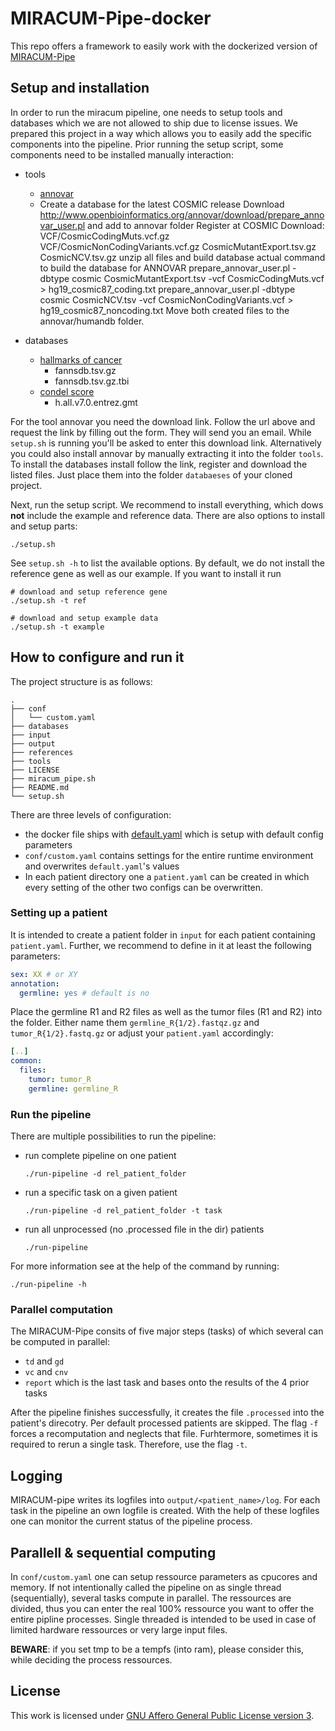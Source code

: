 # MIRACUM-Pipe-docker
This repo offers a framework to easily work with the dockerized version of [MIRACUM-Pipe](https://github.com/AG-Boerries/MIRACUM-Pipe)

## Setup and installation
In order to run the miracum pipeline, one needs to setup tools and databases which we are not allowed to ship due to license issues.
We prepared this project in a way which allows you to easily add the specific components into the pipeline. 
Prior running the setup script, some components need to be installed manually interaction:

- tools
  - [annovar](http://download.openbioinformatics.org/annovar_download_form.php)
  - Create a database for the latest COSMIC release
    Download http://www.openbioinformatics.org/annovar/download/prepare_annovar_user.pl and add to annovar folder
    Register at COSMIC
    Download:
    VCF/CosmicCodingMuts.vcf.gz
    VCF/CosmicNonCodingVariants.vcf.gz
    CosmicMutantExport.tsv.gz
    CosmicNCV.tsv.gz
    unzip all files and build database
    actual command to build the database for ANNOVAR
      prepare_annovar_user.pl -dbtype cosmic CosmicMutantExport.tsv -vcf CosmicCodingMuts.vcf > hg19_cosmic87_coding.txt
      prepare_annovar_user.pl -dbtype cosmic CosmicNCV.tsv -vcf CosmicNonCodingVariants.vcf > hg19_cosmic87_noncoding.txt
    Move both created files to the annovar/humandb folder.

- databases
  - [hallmarks of cancer](http://bbglab.irbbarcelona.org)
    - fannsdb.tsv.gz
    - fannsdb.tsv.gz.tbi
  - [condel score](http://software.broadinstitute.org/gsea/msigdb/)
    - h.all.v7.0.entrez.gmt

For the tool annovar you need the download link. Follow the url above and request the link by filling out the form. They will send you an email. 
While `setup.sh` is running you'll be asked to enter this download link. Alternatively you could also install annovar by manually extracting it into the folder `tools`.
To install the databases install follow the link, register and download the listed files. Just place them into the folder `databaeses` of your cloned project.

Next, run the setup script. We recommend to install everything, which dows **not** include the example and reference data. There are also options to install and setup parts: 
```
./setup.sh
```

See `setup.sh -h` to list the available options. By default, we do not install the reference gene as well as our example. If you want to install it run
```
# download and setup reference gene
./setup.sh -t ref

# download and setup example data
./setup.sh -t example
```

## How to configure and run it
The project structure is as follows:
```
.
├── conf
│   └── custom.yaml
├── databases
├── input
├── output
├── references
├── tools
├── LICENSE
├── miracum_pipe.sh
├── README.md
└── setup.sh
```

There are three levels of configuration:
- the docker file ships with [default.yaml]() which is setup with default config parameters
- `conf/custom.yaml` contains settings for the entire runtime environment and overwrites `default.yaml`'s values
- In each patient directory one a `patient.yaml` can be created in which every setting of the other two configs can be overwritten.


### Setting up a patient
It is intended to create a patient folder in `input` for each patient containing `patient.yaml`. Further, we recommend to define in it at least the following parameters:
```yaml
sex: XX # or XY
annotation:
  germline: yes # default is no
```
Place the germline R1 and R2 files as well as the tumor files (R1 and R2) into the folder. Either name them `germline_R{1/2}.fastqz.gz` and `tumor_R{1/2}.fastq.gz` or adjust your `patient.yaml` accordingly:
```yaml
[..]
common:
  files:
    tumor: tumor_R
    germline: germline_R
```

### Run the pipeline
There are multiple possibilities to run the pipeline:
- run complete pipeline on one patient
  ```
  ./run-pipeline -d rel_patient_folder
  ```
- run a specific task on a given patient
  ```
  ./run-pipeline -d rel_patient_folder -t task
  ```
- run all unprocessed (no .processed file in the dir) patients
  ```
  ./run-pipeline
  ```

For more information see at the help of the command by running:
```
./run-pipeline -h
```

### Parallel computation
The MIRACUM-Pipe consits of five major steps (tasks) of which several can be computed in parallel:
- `td` and `gd`
- `vc` and `cnv`
- `report` which is the last task and bases onto the results of the 4 prior tasks

After the pipeline finishes successfully, it creates the file `.processed` into the patient's direcotry. Per default processed patients are skipped. 
The flag `-f` forces a recomputation and neglects that file. Furhtermore, sometimes it is required to rerun a single task. Therefore, use the flag `-t`.

## Logging
MIRACUM-pipe writes its logfiles into `output/<patient_name>/log`. For each task in the pipeline an own logfile is created. With the help of these logfiles one can monitor the current status of the pipeline process.


## Parallell & sequential computing
In `conf/custom.yaml` one can setup ressource parameters as cpucores and memory. If not intentionally called the pipeline on as single thread (sequentially), several tasks compute in parallel. The ressources are divided, thus you can enter the real 100% ressource you want to offer the entire pipline processes. Single threaded is intended to be used in case of limited hardware ressources or very large input files.

**BEWARE**: if you set tmp to be a tempfs (into ram), please consider this, while deciding the process ressources.

## License
This work is licensed under [GNU Affero General Public License version 3](https://opensource.org/licenses/AGPL-3.0).